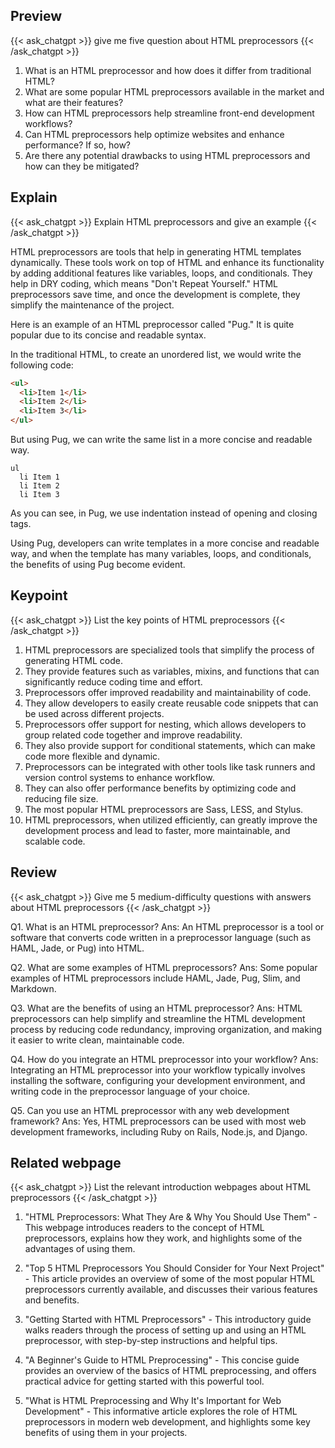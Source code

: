 ## Preview
{{< ask_chatgpt >}}
give me five question about HTML preprocessors
{{< /ask_chatgpt >}}



1. What is an HTML preprocessor and how does it differ from traditional HTML?
2. What are some popular HTML preprocessors available in the market and what are their features?
3. How can HTML preprocessors help streamline front-end development workflows?
4. Can HTML preprocessors help optimize websites and enhance performance? If so, how?
5. Are there any potential drawbacks to using HTML preprocessors and how can they be mitigated?   

## Explain
{{< ask_chatgpt >}}
Explain HTML preprocessors and give an example
{{< /ask_chatgpt >}}



HTML preprocessors are tools that help in generating HTML templates dynamically. These tools work on top of HTML and enhance its functionality by adding additional features like variables, loops, and conditionals. They help in DRY coding, which means "Don't Repeat Yourself." HTML preprocessors save time, and once the development is complete, they simplify the maintenance of the project.

Here is an example of an HTML preprocessor called "Pug." It is quite popular due to its concise and readable syntax.

In the traditional HTML, to create an unordered list, we would write the following code:

```HTML
<ul>
  <li>Item 1</li>
  <li>Item 2</li>
  <li>Item 3</li>
</ul>
```

But using Pug, we can write the same list in a more concise and readable way.

```pug
ul
  li Item 1
  li Item 2
  li Item 3
```

As you can see, in Pug, we use indentation instead of opening and closing tags.

Using Pug, developers can write templates in a more concise and readable way, and when the template has many variables, loops, and conditionals, the benefits of using Pug become evident.   

## Keypoint
{{< ask_chatgpt >}}
List the key points of HTML preprocessors
{{< /ask_chatgpt >}}



1. HTML preprocessors are specialized tools that simplify the process of generating HTML code.
2. They provide features such as variables, mixins, and functions that can significantly reduce coding time and effort.
3. Preprocessors offer improved readability and maintainability of code.
4. They allow developers to easily create reusable code snippets that can be used across different projects.
5. Preprocessors offer support for nesting, which allows developers to group related code together and improve readability.
6. They also provide support for conditional statements, which can make code more flexible and dynamic.
7. Preprocessors can be integrated with other tools like task runners and version control systems to enhance workflow.
8. They can also offer performance benefits by optimizing code and reducing file size.
9. The most popular HTML preprocessors are Sass, LESS, and Stylus.
10. HTML preprocessors, when utilized efficiently, can greatly improve the development process and lead to faster, more maintainable, and scalable code.   

## Review
{{< ask_chatgpt >}}
Give me 5 medium-difficulty questions with answers about HTML preprocessors
{{< /ask_chatgpt >}}



Q1. What is an HTML preprocessor?
Ans: An HTML preprocessor is a tool or software that converts code written in a preprocessor language (such as HAML, Jade, or Pug) into HTML.

Q2. What are some examples of HTML preprocessors?
Ans: Some popular examples of HTML preprocessors include HAML, Jade, Pug, Slim, and Markdown.

Q3. What are the benefits of using an HTML preprocessor?
Ans: HTML preprocessors can help simplify and streamline the HTML development process by reducing code redundancy, improving organization, and making it easier to write clean, maintainable code.

Q4. How do you integrate an HTML preprocessor into your workflow?
Ans: Integrating an HTML preprocessor into your workflow typically involves installing the software, configuring your development environment, and writing code in the preprocessor language of your choice.

Q5. Can you use an HTML preprocessor with any web development framework?
Ans: Yes, HTML preprocessors can be used with most web development frameworks, including Ruby on Rails, Node.js, and Django.   

## Related webpage
{{< ask_chatgpt >}}
List the relevant introduction webpages about HTML preprocessors
{{< /ask_chatgpt >}}



1. "HTML Preprocessors: What They Are & Why You Should Use Them" - This webpage introduces readers to the concept of HTML preprocessors, explains how they work, and highlights some of the advantages of using them.

2. "Top 5 HTML Preprocessors You Should Consider for Your Next Project" - This article provides an overview of some of the most popular HTML preprocessors currently available, and discusses their various features and benefits.

3. "Getting Started with HTML Preprocessors" - This introductory guide walks readers through the process of setting up and using an HTML preprocessor, with step-by-step instructions and helpful tips.

4. "A Beginner's Guide to HTML Preprocessing" - This concise guide provides an overview of the basics of HTML preprocessing, and offers practical advice for getting started with this powerful tool.

5. "What is HTML Preprocessing and Why It's Important for Web Development" - This informative article explores the role of HTML preprocessors in modern web development, and highlights some key benefits of using them in your projects.   

